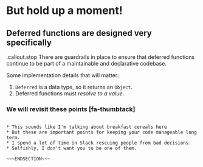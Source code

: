 <!SLIDE center>
# But hold up a moment!
## Deferred functions are designed very specifically

.callout.stop There are guardrails in place to ensure that deferred functions
continue to be part of a maintainable and declarative codebase.

Some implementation details that will matter:

1. `Deferred` is a data type, so it returns an `Object`.
1. Deferred functions must *resolve to a value*.

### We will revisit these points [fa-thumbtack]

~~~SECTION:notes~~~

* This sounds like I'm talking about breakfast cereals here
* But these are important points for keeping your code manageable long term.
* I spend a lot of time in Slack rescuing people from bad decisions.
* Selfishly, I don't want you to be one of them.

~~~ENDSECTION~~~
